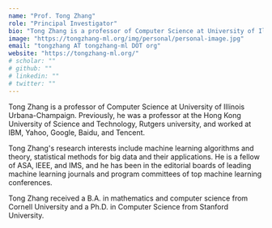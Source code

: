 ```yaml
---
name: "Prof. Tong Zhang"
role: "Principal Investigator"
bio: "Tong Zhang is a professor of Computer Science at University of Illinois Urbana-Champaign."
image: "https://tongzhang-ml.org/img/personal/personal-image.jpg"
email: "tongzhang AT tongzhang-ml DOT org"
website: "https://tongzhang-ml.org/"
# scholar: ""
# github: ""
# linkedin: ""
# twitter: ""
---
```


Tong Zhang is a professor of Computer Science at University of Illinois Urbana-Champaign. Previously, he was a professor at the Hong Kong University of Science and Technology, Rutgers university, and worked at IBM, Yahoo, Google, Baidu, and Tencent.

Tong Zhang's research interests include machine learning algorithms and theory, statistical methods for big data and their applications. He is a fellow of ASA, IEEE, and IMS, and he has been in the editorial boards of leading machine learning journals and program committees of top machine learning conferences.

Tong Zhang received a B.A. in mathematics and computer science from Cornell University and a Ph.D. in Computer Science from Stanford University.